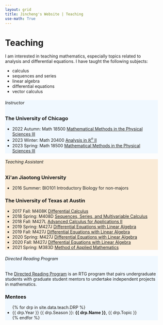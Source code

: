 ```yaml
---
layout: grid
title: Jincheng's Website | Teaching
use-math: True
---
```


<div class="content" markdown="1">

# Teaching

I am interested in teaching mathematics, especially topics related to analysis and differential equations. I have taught the following subjects:

* calculus
* sequences and series
* linear algebra
* differential equations
* vector calculus

</div>


<div style="background-color:aliceblue">
<div class="content" markdown="1">

###### Instructor 

### The University of Chicago

- 2022 Autumn: Math 18500 [Mathematical Methods in the Physical Sciences III](2022/m18500)
- 2023 Winter: Math 20400 [Analysis in $\mathbb R ^n$ II](2023/m20400)
- 2023 Spring: Math 18500 [Mathematical Methods in the Physical Sciences III](2023/m18500)

</div>
</div>

<div style="background-color:antiquewhite">
<div class="content" markdown="1">

###### Teaching Assistant

### Xi'an Jiaotong University

- 2016 Summer: BIO101 Introductory Biology for non-majors

### The University of Texas at Austin

- 2017 Fall: M408K [Differential Calculus](2017/m408k)
- 2018 Spring: M408D [Sequences, Series, and Multivariable Calculus](2018/m408d)
- 2018 Fall: M427L [Advanced Calculus for Applications II](2018/m427l)
- 2019 Spring: M427J [Differential Equations with Linear Algebra](2019/m427j)
- 2019 Fall: M427J [Differential Equations with Linear Algebra](2019/m427j-2)
- 2020 Spring: M427J [Differential Equations with Linear Algebra](2020/m427j)
- 2020 Fall: M427J [Differential Equations with Linear Algebra](2020/m427j-2)
- 2021 Spring: M383D [Method of Applied Mathematics](2021/m383d)

</div>
</div>

<div style="background-color:aliceblue">
<div class="content" markdown="1">

###### Directed Reading Program

The [Directed Reading Program](https://web.ma.utexas.edu/users/drp/about.html) is an RTG program that pairs undergraduate students with graduate student mentors to undertake independent projects in mathematics. 

### Mentees

<ul>
{% for drp in site.data.teach.DRP %}
<li> {{ drp.Year }} {{ drp.Season }}: <b>{{ drp.Name }}</b>, {{ drp.Topic }}</li>
{% endfor %}
</ul>

</div>
</div>